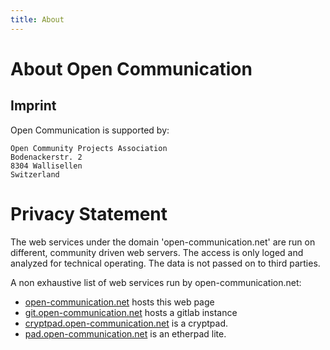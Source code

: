 ```yaml
---
title: About
---
```


# About Open Communication

## Imprint

Open Communication is supported by:

```
Open Community Projects Association
Bodenackerstr. 2
8304 Wallisellen
Switzerland
```

# Privacy Statement

The web services under the domain 'open-communication.net' are run on different, community driven web servers. The access is only loged and analyzed for technical operating. The data is not passed on to third parties.

A non exhaustive list of web services run by open-communication.net:

* [open-communication.net](https://open-communication.net) hosts this web page
* [git.open-communication.net](https://git.open-communication.net) hosts a gitlab instance
* [cryptpad.open-communication.net](https://cryptpad.open-communication.net) is a cryptpad.
* [pad.open-communication.net](https://pad.open-communication.net) is an etherpad lite.
